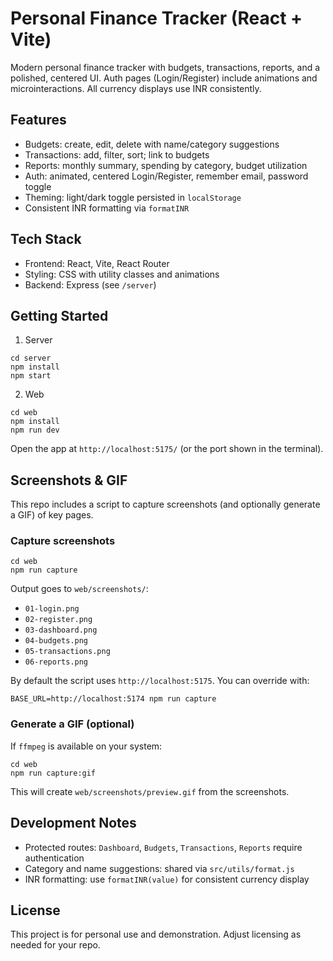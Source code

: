 # Personal Finance Tracker (React + Vite)

Modern personal finance tracker with budgets, transactions, reports, and a polished, centered UI. Auth pages (Login/Register) include animations and microinteractions. All currency displays use INR consistently.

## Features
- Budgets: create, edit, delete with name/category suggestions
- Transactions: add, filter, sort; link to budgets
- Reports: monthly summary, spending by category, budget utilization
- Auth: animated, centered Login/Register, remember email, password toggle
- Theming: light/dark toggle persisted in `localStorage`
- Consistent INR formatting via `formatINR`

## Tech Stack
- Frontend: React, Vite, React Router
- Styling: CSS with utility classes and animations
- Backend: Express (see `/server`)

## Getting Started

1) Server
```
cd server
npm install
npm start
```

2) Web
```
cd web
npm install
npm run dev
```

Open the app at `http://localhost:5175/` (or the port shown in the terminal).

## Screenshots & GIF

This repo includes a script to capture screenshots (and optionally generate a GIF) of key pages.

### Capture screenshots
```
cd web
npm run capture
```
Output goes to `web/screenshots/`:
- `01-login.png`
- `02-register.png`
- `03-dashboard.png`
- `04-budgets.png`
- `05-transactions.png`
- `06-reports.png`

By default the script uses `http://localhost:5175`. You can override with:
```
BASE_URL=http://localhost:5174 npm run capture
```

### Generate a GIF (optional)
If `ffmpeg` is available on your system:
```
cd web
npm run capture:gif
```
This will create `web/screenshots/preview.gif` from the screenshots.

<!-- screenshots:start -->

<!-- screenshots:end -->

## Development Notes
- Protected routes: `Dashboard`, `Budgets`, `Transactions`, `Reports` require authentication
- Category and name suggestions: shared via `src/utils/format.js`
- INR formatting: use `formatINR(value)` for consistent currency display

## License
This project is for personal use and demonstration. Adjust licensing as needed for your repo.
